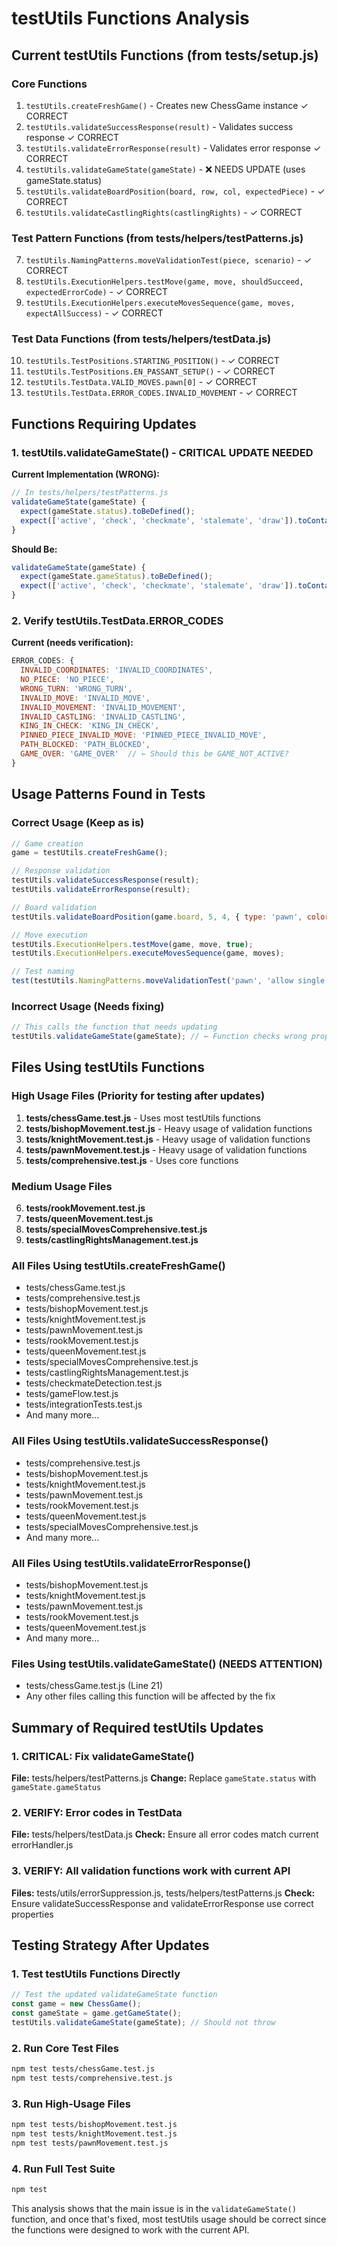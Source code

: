 # testUtils Functions Analysis

## Current testUtils Functions (from tests/setup.js)

### Core Functions
1. `testUtils.createFreshGame()` - Creates new ChessGame instance ✓ CORRECT
2. `testUtils.validateSuccessResponse(result)` - Validates success response ✓ CORRECT
3. `testUtils.validateErrorResponse(result)` - Validates error response ✓ CORRECT
4. `testUtils.validateGameState(gameState)` - ❌ NEEDS UPDATE (uses gameState.status)
5. `testUtils.validateBoardPosition(board, row, col, expectedPiece)` - ✓ CORRECT
6. `testUtils.validateCastlingRights(castlingRights)` - ✓ CORRECT

### Test Pattern Functions (from tests/helpers/testPatterns.js)
7. `testUtils.NamingPatterns.moveValidationTest(piece, scenario)` - ✓ CORRECT
8. `testUtils.ExecutionHelpers.testMove(game, move, shouldSucceed, expectedErrorCode)` - ✓ CORRECT
9. `testUtils.ExecutionHelpers.executeMovesSequence(game, moves, expectAllSuccess)` - ✓ CORRECT

### Test Data Functions (from tests/helpers/testData.js)
10. `testUtils.TestPositions.STARTING_POSITION()` - ✓ CORRECT
11. `testUtils.TestPositions.EN_PASSANT_SETUP()` - ✓ CORRECT
12. `testUtils.TestData.VALID_MOVES.pawn[0]` - ✓ CORRECT
13. `testUtils.TestData.ERROR_CODES.INVALID_MOVEMENT` - ✓ CORRECT

## Functions Requiring Updates

### 1. testUtils.validateGameState() - CRITICAL UPDATE NEEDED

**Current Implementation (WRONG):**
```javascript
// In tests/helpers/testPatterns.js
validateGameState(gameState) {
  expect(gameState.status).toBeDefined();
  expect(['active', 'check', 'checkmate', 'stalemate', 'draw']).toContain(gameState.status);
}
```

**Should Be:**
```javascript
validateGameState(gameState) {
  expect(gameState.gameStatus).toBeDefined();
  expect(['active', 'check', 'checkmate', 'stalemate', 'draw']).toContain(gameState.gameStatus);
}
```

### 2. Verify testUtils.TestData.ERROR_CODES

**Current (needs verification):**
```javascript
ERROR_CODES: {
  INVALID_COORDINATES: 'INVALID_COORDINATES',
  NO_PIECE: 'NO_PIECE',
  WRONG_TURN: 'WRONG_TURN',
  INVALID_MOVE: 'INVALID_MOVE',
  INVALID_MOVEMENT: 'INVALID_MOVEMENT',
  INVALID_CASTLING: 'INVALID_CASTLING',
  KING_IN_CHECK: 'KING_IN_CHECK',
  PINNED_PIECE_INVALID_MOVE: 'PINNED_PIECE_INVALID_MOVE',
  PATH_BLOCKED: 'PATH_BLOCKED',
  GAME_OVER: 'GAME_OVER'  // ← Should this be GAME_NOT_ACTIVE?
}
```

## Usage Patterns Found in Tests

### Correct Usage (Keep as is)
```javascript
// Game creation
game = testUtils.createFreshGame();

// Response validation
testUtils.validateSuccessResponse(result);
testUtils.validateErrorResponse(result);

// Board validation
testUtils.validateBoardPosition(game.board, 5, 4, { type: 'pawn', color: 'white' });

// Move execution
testUtils.ExecutionHelpers.testMove(game, move, true);
testUtils.ExecutionHelpers.executeMovesSequence(game, moves);

// Test naming
test(testUtils.NamingPatterns.moveValidationTest('pawn', 'allow single square forward movement'), () => {
```

### Incorrect Usage (Needs fixing)
```javascript
// This calls the function that needs updating
testUtils.validateGameState(gameState); // ← Function checks wrong property
```

## Files Using testUtils Functions

### High Usage Files (Priority for testing after updates)
1. **tests/chessGame.test.js** - Uses most testUtils functions
2. **tests/bishopMovement.test.js** - Heavy usage of validation functions
3. **tests/knightMovement.test.js** - Heavy usage of validation functions
4. **tests/pawnMovement.test.js** - Heavy usage of validation functions
5. **tests/comprehensive.test.js** - Uses core functions

### Medium Usage Files
6. **tests/rookMovement.test.js**
7. **tests/queenMovement.test.js**
8. **tests/specialMovesComprehensive.test.js**
9. **tests/castlingRightsManagement.test.js**

### All Files Using testUtils.createFreshGame()
- tests/chessGame.test.js
- tests/comprehensive.test.js
- tests/bishopMovement.test.js
- tests/knightMovement.test.js
- tests/pawnMovement.test.js
- tests/rookMovement.test.js
- tests/queenMovement.test.js
- tests/specialMovesComprehensive.test.js
- tests/castlingRightsManagement.test.js
- tests/checkmateDetection.test.js
- tests/gameFlow.test.js
- tests/integrationTests.test.js
- And many more...

### All Files Using testUtils.validateSuccessResponse()
- tests/comprehensive.test.js
- tests/bishopMovement.test.js
- tests/knightMovement.test.js
- tests/pawnMovement.test.js
- tests/rookMovement.test.js
- tests/queenMovement.test.js
- tests/specialMovesComprehensive.test.js
- And many more...

### All Files Using testUtils.validateErrorResponse()
- tests/bishopMovement.test.js
- tests/knightMovement.test.js
- tests/pawnMovement.test.js
- tests/rookMovement.test.js
- tests/queenMovement.test.js
- And many more...

### Files Using testUtils.validateGameState() (NEEDS ATTENTION)
- tests/chessGame.test.js (Line 21)
- Any other files calling this function will be affected by the fix

## Summary of Required testUtils Updates

### 1. CRITICAL: Fix validateGameState()
**File:** tests/helpers/testPatterns.js
**Change:** Replace `gameState.status` with `gameState.gameStatus`

### 2. VERIFY: Error codes in TestData
**File:** tests/helpers/testData.js
**Check:** Ensure all error codes match current errorHandler.js

### 3. VERIFY: All validation functions work with current API
**Files:** tests/utils/errorSuppression.js, tests/helpers/testPatterns.js
**Check:** Ensure validateSuccessResponse and validateErrorResponse use correct properties

## Testing Strategy After Updates

### 1. Test testUtils Functions Directly
```javascript
// Test the updated validateGameState function
const game = new ChessGame();
const gameState = game.getGameState();
testUtils.validateGameState(gameState); // Should not throw
```

### 2. Run Core Test Files
```bash
npm test tests/chessGame.test.js
npm test tests/comprehensive.test.js
```

### 3. Run High-Usage Files
```bash
npm test tests/bishopMovement.test.js
npm test tests/knightMovement.test.js
npm test tests/pawnMovement.test.js
```

### 4. Run Full Test Suite
```bash
npm test
```

This analysis shows that the main issue is in the `validateGameState()` function, and once that's fixed, most testUtils usage should be correct since the functions were designed to work with the current API.